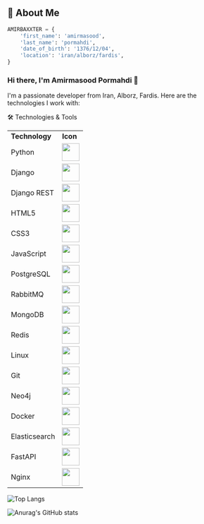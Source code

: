 ## 🚀 About Me
```python
AMIRBAXXTER = {
    'first_name': 'amirmasood',
    'last_name': 'pormahdi',
    'date_of_birth': '1376/12/04',
    'location': 'iran/alborz/fardis',
}
```
### Hi there, I'm Amirmasood Pormahdi 👋
I'm a passionate developer from Iran, Alborz, Fardis. Here are the technologies I work with:

🛠️ Technologies & Tools

<table>
  <tr>
    <td><strong>Technology</strong></td>
    <td><strong>Icon</strong></td>
  </tr>
  <tr>
    <td>Python</td>
    <td><img src="https://cdn.jsdelivr.net/gh/devicons/devicon@latest/icons/python/python-original.svg" width="40" height="40"/></td>
  </tr>
  <tr>
    <td>Django</td>
    <td><img src="https://cdn.jsdelivr.net/gh/devicons/devicon@latest/icons/django/django-plain.svg" width="40" height="40"/></td>
  </tr>
  <tr>
    <td>Django REST</td>
    <td><img src="https://cdn.jsdelivr.net/gh/devicons/devicon@latest/icons/djangorest/djangorest-original-wordmark.svg" width="40" height="40"/></td>
  </tr>
  <tr>
    <td>HTML5</td>
    <td><img src="https://cdn.jsdelivr.net/gh/devicons/devicon@latest/icons/html5/html5-plain-wordmark.svg" width="40" height="40"/></td>
  </tr>
  <tr>
    <td>CSS3</td>
    <td><img src="https://cdn.jsdelivr.net/gh/devicons/devicon@latest/icons/css3/css3-plain-wordmark.svg" width="40" height="40"/></td>
  </tr>
  <tr>
    <td>JavaScript</td>
    <td><img src="https://cdn.jsdelivr.net/gh/devicons/devicon@latest/icons/javascript/javascript-original.svg" width="40" height="40"/></td>
  </tr>
  <tr>
    <td>PostgreSQL</td>
    <td><img src="https://cdn.jsdelivr.net/gh/devicons/devicon@latest/icons/postgresql/postgresql-original.svg" width="40" height="40"/></td>
  </tr>
  <tr>
    <td>RabbitMQ</td>
    <td><img src="https://cdn.jsdelivr.net/gh/devicons/devicon@latest/icons/rabbitmq/rabbitmq-original.svg" width="40" height="40"/></td>
  </tr>
  <tr>
    <td>MongoDB</td>
    <td><img src="https://cdn.jsdelivr.net/gh/devicons/devicon@latest/icons/mongodb/mongodb-original-wordmark.svg" width="40" height="40"/></td>
  </tr>
  <tr>
    <td>Redis</td>
    <td><img src="https://cdn.jsdelivr.net/gh/devicons/devicon@latest/icons/redis/redis-original-wordmark.svg" width="40" height="40"/></td>
  </tr>
  <tr>
    <td>Linux</td>
    <td><img src="https://cdn.jsdelivr.net/gh/devicons/devicon@latest/icons/linux/linux-original.svg" width="40" height="40"/></td>
  </tr>
  <tr>
    <td>Git</td>
    <td><img src="https://cdn.jsdelivr.net/gh/devicons/devicon@latest/icons/git/git-original-wordmark.svg" width="40" height="40"/></td>
  </tr>
  <tr>
    <td>Neo4j</td>
    <td><img src="https://cdn.jsdelivr.net/gh/devicons/devicon@latest/icons/neo4j/neo4j-original-wordmark.svg" width="40" height="40"/></td>
  </tr>
  <tr>
    <td>Docker</td>
    <td><img src="https://cdn.jsdelivr.net/gh/devicons/devicon@latest/icons/docker/docker-original-wordmark.svg" width="40" height="40"/></td>
  </tr>
  <tr>
    <td>Elasticsearch</td>
    <td><img src="https://cdn.jsdelivr.net/gh/devicons/devicon@latest/icons/elasticsearch/elasticsearch-original-wordmark.svg" width="40" height="40"/></td>
  </tr>
  <tr>
    <td>FastAPI</td>
    <td><img src="https://cdn.jsdelivr.net/gh/devicons/devicon@latest/icons/fastapi/fastapi-original-wordmark.svg" width="40" height="40"/></td>
  </tr>
  <tr>
    <td>Nginx</td>
    <td><img src="https://cdn.jsdelivr.net/gh/devicons/devicon@latest/icons/nginx/nginx-original.svg" width="40" height="40"/></td>
  </tr>
</table>



![Top Langs](https://github-readme-stats.vercel.app/api/top-langs/?username=AMIRBAXXTER)

![Anurag's GitHub stats](https://github-readme-stats.vercel.app/api?username=AMIRBAXXTER&show_icons=true&theme=blue_navy)
